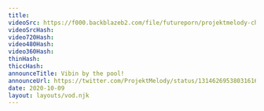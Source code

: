 ```yaml
---
title: 
videoSrc: https://f000.backblazeb2.com/file/futureporn/projektmelody-chaturbate-2020-10-09.mp4
videoSrcHash: 
video720Hash: 
video480Hash: 
video360Hash: 
thinHash: 
thiccHash: 
announceTitle: Vibin by the pool!
announceUrl: https://twitter.com/ProjektMelody/status/1314626953803161601
date: 2020-10-09
layout: layouts/vod.njk
---
```

